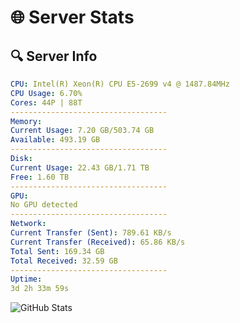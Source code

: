 # 🌐 Server Stats
## 🔍 Server Info
```yaml
CPU: Intel(R) Xeon(R) CPU E5-2699 v4 @ 1487.84MHz
CPU Usage: 6.70%
Cores: 44P | 88T
-----------------------------------
Memory:
Current Usage: 7.20 GB/503.74 GB
Available: 493.19 GB
-----------------------------------
Disk:
Current Usage: 22.43 GB/1.71 TB
Free: 1.60 TB
-----------------------------------
GPU:
No GPU detected
-----------------------------------
Network:
Current Transfer (Sent): 789.61 KB/s
Current Transfer (Received): 65.86 KB/s
Total Sent: 169.34 GB
Total Received: 32.59 GB
-----------------------------------
Uptime:
3d 2h 33m 59s
```
![GitHub Stats](https://img.shields.io/badge/Updated-2025-04-22_19:42:47-blue)
